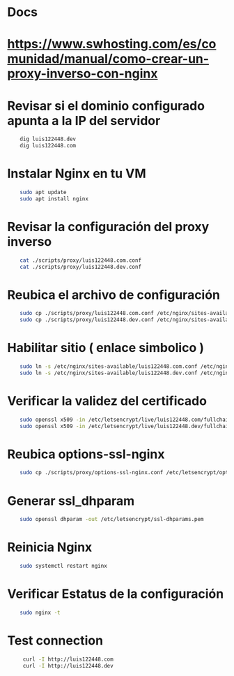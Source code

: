 # Docs
# https://www.swhosting.com/es/comunidad/manual/como-crear-un-proxy-inverso-con-nginx

# Revisar si el dominio configurado apunta a la IP del servidor

```bash
    dig luis122448.dev
    dig luis122448.com
```

# Instalar Nginx en tu VM

```bash
    sudo apt update
    sudo apt install nginx
```

# Revisar la configuración del proxy inverso

``` bash
    cat ./scripts/proxy/luis122448.com.conf
    cat ./scripts/proxy/luis122448.dev.conf
```

# Reubica el archivo de configuración

``` bash
    sudo cp ./scripts/proxy/luis122448.com.conf /etc/nginx/sites-available/luis122448.com.conf
    sudo cp ./scripts/proxy/luis122448.dev.conf /etc/nginx/sites-available/luis122448.dev.conf
```

# Habilitar sitio ( enlace simbolico )

```bash
    sudo ln -s /etc/nginx/sites-available/luis122448.com.conf /etc/nginx/sites-enabled/
    sudo ln -s /etc/nginx/sites-available/luis122448.dev.conf /etc/nginx/sites-enabled/
```

# Verificar la validez del certificado

```bash
    sudo openssl x509 -in /etc/letsencrypt/live/luis122448.com/fullchain.pem -text -noout
    sudo openssl x509 -in /etc/letsencrypt/live/luis122448.dev/fullchain.pem -text -noout
```

# Reubica options-ssl-nginx

```bash
    sudo cp ./scripts/proxy/options-ssl-nginx.conf /etc/letsencrypt/options-ssl-nginx.conf
```

# Generar ssl_dhparam

```bash
    sudo openssl dhparam -out /etc/letsencrypt/ssl-dhparams.pem
```

# Reinicia Nginx

```bash
    sudo systemctl restart nginx
```

# Verificar Estatus de la configuración

```bash
    sudo nginx -t
```

# Test connection

```bash
     curl -I http://luis122448.com
     curl -I http://luis122448.dev
```